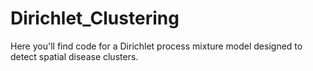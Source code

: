 # Dirichlet_Clustering

Here you'll find code for a Dirichlet process mixture model designed to detect spatial disease clusters.

